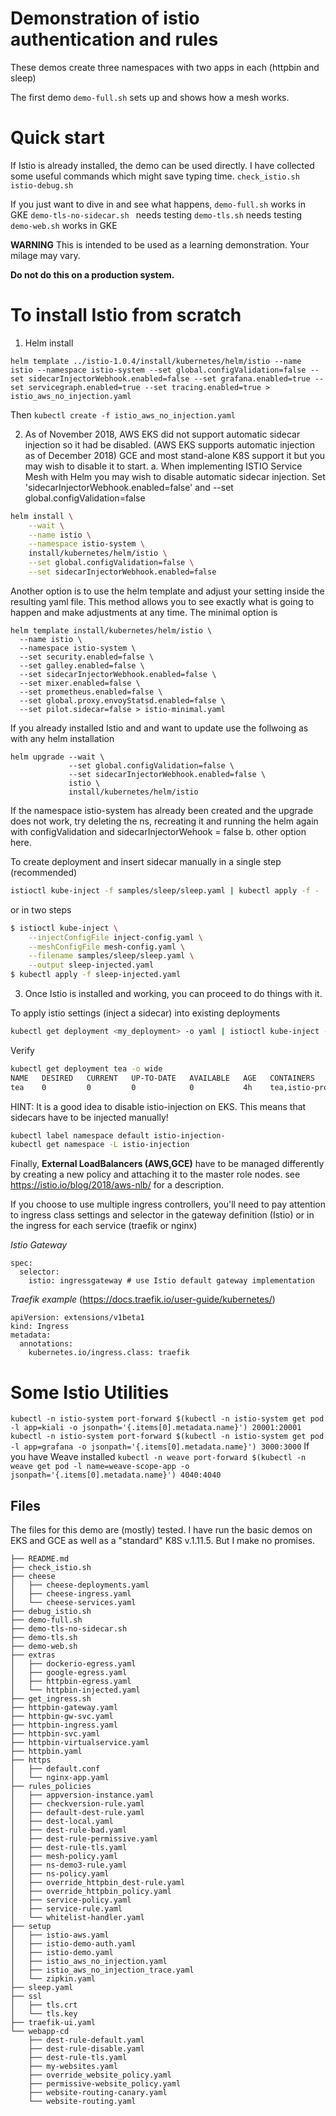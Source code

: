 # Demonstration of istio authentication and rules
These demos create three namespaces with two apps in each (httpbin and sleep)

The first demo `demo-full.sh` sets up and shows how a mesh works. 

# Quick start
If Istio is already installed, the demo can be used directly.
I have collected some useful commands which might save typing time.
`check_istio.sh`
`istio-debug.sh`		

If you just want to dive in and see what happens, 
`demo-full.sh`		works in GKE
`demo-tls-no-sidecar.sh ` needs testing
`demo-tls.sh`	needs testing	
`demo-web.sh`	works in GKE

**WARNING**
This is intended to be used as a learning demonstration. Your milage may vary. 

**Do not do this on a production system.**

# To install Istio from scratch
1. Helm install 
```
helm template ../istio-1.0.4/install/kubernetes/helm/istio --name istio --namespace istio-system --set global.configValidation=false --set sidecarInjectorWebhook.enabled=false --set grafana.enabled=true --set servicegraph.enabled=true --set tracing.enabled=true > istio_aws_no_injection.yaml
```
Then `kubectl create -f istio_aws_no_injection.yaml`

2. As of November 2018, AWS EKS did not support automatic sidecar injection so it had be disabled. (AWS EKS supports automatic injection as of December 2018) GCE and most stand-alone K8S support it but you may wish to disable it to start.
a. When implementing ISTIO Service Mesh with Helm you may wish to disable automatic sidecar injection. Set 'sidecarInjectorWebhook.enabled=false'
and --set global.configValidation=false
```bash
helm install \
    --wait \
    --name istio \
    --namespace istio-system \
    install/kubernetes/helm/istio \
    --set global.configValidation=false \
    --set sidecarInjectorWebhook.enabled=false
```
Another option is to use the helm template and adjust your setting inside the resulting yaml file. This method allows you to see exactly what is going to happen and make adjustments at any time. The minimal option is
```
helm template install/kubernetes/helm/istio \
  --name istio \
  --namespace istio-system \
  --set security.enabled=false \
  --set galley.enabled=false \
  --set sidecarInjectorWebhook.enabled=false \
  --set mixer.enabled=false \
  --set prometheus.enabled=false \
  --set global.proxy.envoyStatsd.enabled=false \
  --set pilot.sidecar=false > istio-minimal.yaml
``` 
If you already installed Istio and and want to update use the follwoing as with any helm installation
```
helm upgrade --wait \
             --set global.configValidation=false \
             --set sidecarInjectorWebhook.enabled=false \
             istio \
             install/kubernetes/helm/istio
```
If the namespace istio-system has already been created and the upgrade does not work, try deleting the ns, recreating it and running the helm again with configValidation and sidecarInjectorWehook = false
b. other option here.

To create deployment and insert sidecar manually in a single step (recommended)
```bash
istioctl kube-inject -f samples/sleep/sleep.yaml | kubectl apply -f -
```
or in two steps
```bash
$ istioctl kube-inject \
    --injectConfigFile inject-config.yaml \
    --meshConfigFile mesh-config.yaml \
    --filename samples/sleep/sleep.yaml \
    --output sleep-injected.yaml
$ kubectl apply -f sleep-injected.yaml
```
3. Once Istio is installed and working, you can proceed to do things with it.

To apply istio settings (inject a sidecar) into existing deployments
```bash
kubectl get deployment <my_deployment> -o yaml | istioctl kube-inject -f - | kubectl apply -f -
```
Verify
```bash
kubectl get deployment tea -o wide
NAME   DESIRED   CURRENT   UP-TO-DATE   AVAILABLE   AGE   CONTAINERS        IMAGES                                                      SELECTOR
tea    0         0         0            0           4h    tea,istio-proxy   nginxdemos/hello:plain-text,docker.io/istio/proxyv2:1.0.3   app=tea
```
HINT: It is a good idea to disable istio-injection on EKS. This means that sidecars have to be injected manually!
```bash
kubectl label namespace default istio-injection-
kubectl get namespace -L istio-injection
```
Finally, **External LoadBalancers (AWS,GCE)** have to be managed differently by creating a new policy and attaching it to the master role nodes.
see https://istio.io/blog/2018/aws-nlb/ for a description.

If you choose to use multiple ingress controllers, you'll need to pay attention to ingress class settings and selector in the gateway definition (Istio) or in the ingress for each service (traefik or nginx)

*Istio Gateway*
```
spec:
  selector:
    istio: ingressgateway # use Istio default gateway implementation
```
*Traefik example* (https://docs.traefik.io/user-guide/kubernetes/)
```
apiVersion: extensions/v1beta1
kind: Ingress
metadata:
  annotations:
    kubernetes.io/ingress.class: traefik

```

# Some Istio Utilities
`kubectl -n istio-system port-forward $(kubectl -n istio-system get pod -l app=kiali -o jsonpath='{.items[0].metadata.name}') 20001:20001`
`kubectl -n istio-system port-forward $(kubectl -n istio-system get pod -l app=grafana -o jsonpath='{.items[0].metadata.name}') 3000:3000`
If you have Weave installed
`kubectl -n weave port-forward $(kubectl -n weave get pod -l name=weave-scope-app -o jsonpath='{.items[0].metadata.name}') 4040:4040`

## Files
The files for this demo are (mostly) tested. I have run the basic demos on EKS and GCE as well as a "standard" K8S v.1.11.5. But I make no promises.
```
├── README.md
├── check_istio.sh
├── cheese
│   ├── cheese-deployments.yaml
│   ├── cheese-ingress.yaml
│   └── cheese-services.yaml
├── debug_istio.sh
├── demo-full.sh
├── demo-tls-no-sidecar.sh
├── demo-tls.sh
├── demo-web.sh
├── extras
│   ├── dockerio-egress.yaml
│   ├── google-egress.yaml
│   ├── httpbin-egress.yaml
│   └── httpbin-injected.yaml
├── get_ingress.sh
├── httpbin-gateway.yaml
├── httpbin-gw-svc.yaml
├── httpbin-ingress.yaml
├── httpbin-svc.yaml
├── httpbin-virtualservice.yaml
├── httpbin.yaml
├── https
│   ├── default.conf
│   └── nginx-app.yaml
├── rules_policies
│   ├── appversion-instance.yaml
│   ├── checkversion-rule.yaml
│   ├── default-dest-rule.yaml
│   ├── dest-local.yaml
│   ├── dest-rule-bad.yaml
│   ├── dest-rule-permissive.yaml
│   ├── dest-rule-tls.yaml
│   ├── mesh-policy.yaml
│   ├── ns-demo3-rule.yaml
│   ├── ns-policy.yaml
│   ├── override_httpbin_dest-rule.yaml
│   ├── override_httpbin_policy.yaml
│   ├── service-policy.yaml
│   ├── service-rule.yaml
│   └── whitelist-handler.yaml
├── setup
│   ├── istio-aws.yaml
│   ├── istio-demo-auth.yaml
│   ├── istio-demo.yaml
│   ├── istio_aws_no_injection.yaml
│   ├── istio_aws_no_injection_trace.yaml
│   └── zipkin.yaml
├── sleep.yaml
├── ssl
│   ├── tls.crt
│   └── tls.key
├── traefik-ui.yaml
└── webapp-cd
    ├── dest-rule-default.yaml
    ├── dest-rule-disable.yaml
    ├── dest-rule-tls.yaml
    ├── my-websites.yaml
    ├── override_website_policy.yaml
    ├── permissive-website_policy.yaml
    ├── website-routing-canary.yaml
    └── website-routing.yaml
```
